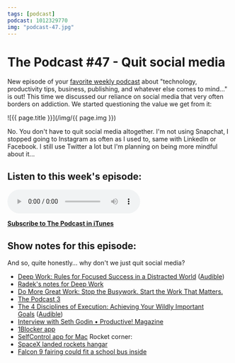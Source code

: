 ```yaml
---
tags: [podcast]
podcast: 1012329770
img: "podcast-47.jpg"
---
```


# The Podcast #47 - Quit social media

New episode of your [favorite weekly podcast][p] about "technology, productivity tips, business, publishing, and whatever else comes to mind..." is out! This time we discussed our reliance on social media that very often borders on addiction. We started questioning the value we get from it:

<!--More-->

![{{ page.title }}](/img/{{ page.img }})

No. You don't have to quit social media altogether. I'm not using Snapchat, I stopped going to Instagram as often as I used to, same with LinkedIn or Facebook. I still use Twitter a lot but I'm planning on being more mindful about it...

## Listen to this week's episode:

<audio controls>
<source src="https://files.nozbe.com/podcast/047.mp3" type="audio/mpeg">
</audio>

**[Subscribe to The Podcast in iTunes][i]**

## Show notes for this episode:

And so, quite honestly… why don't we just quit social media?

  * [Deep Work: Rules for Focused Success in a Distracted World](http://www.amazon.com/Deep-Work-Focused-Success-Distracted/dp/1455586692/) ([Audible](http://www.audible.com/pd/Self-Development/Deep-Work-Audiobook/B0189PX1RQ/))
  * [Radek's notes for Deep Work](http://radex.io/books/deep-work/)
  * [Do More Great Work: Stop the Busywork. Start the Work That Matters.](http://www.amazon.com/Do-More-Great-Work-Busywork/dp/0761156445/)
  * [The Podcast 3](/podcast-3)
  * [The 4 Disciplines of Execution: Achieving Your Wildly Important Goals](http://www.amazon.com/Disciplines-Execution-Achieving-Wildly-Important/dp/145162705X/ref=sr_1_1?s=books&ie=UTF8&qid=1463578113&sr=1-1&keywords=4+disciplines+of+execution) ([Audible](http://www.audible.com/pd/Business/The-4-Disciplines-of-Execution-Audiobook/B00DD0846Q))
  * [Interview with Seth Godin • Productive! Magazine](http://productivemag.com/10/interview-with-seth-godin)
  * [1Blocker app](https://1blocker.com/)
  * [SelfControl app for Mac](https://selfcontrolapp.com/)
Rocket corner:
  * [SpaceX landed rockets hangar](http://www.theverge.com/2016/5/15/11676080/spacex-falcon-9-at-cape-canaveral-photos-39a-hangar)
  * [Falcon 9 fairing could fit a school bus inside](http://www.spacex.com/falcon9)

[e]: /podcast-47
[p]: /podcast
[n]: https://michael.gratis/nozbe
[r]: https://michael.gratis/radex
[i]: https://michael.gratis/thepodcast